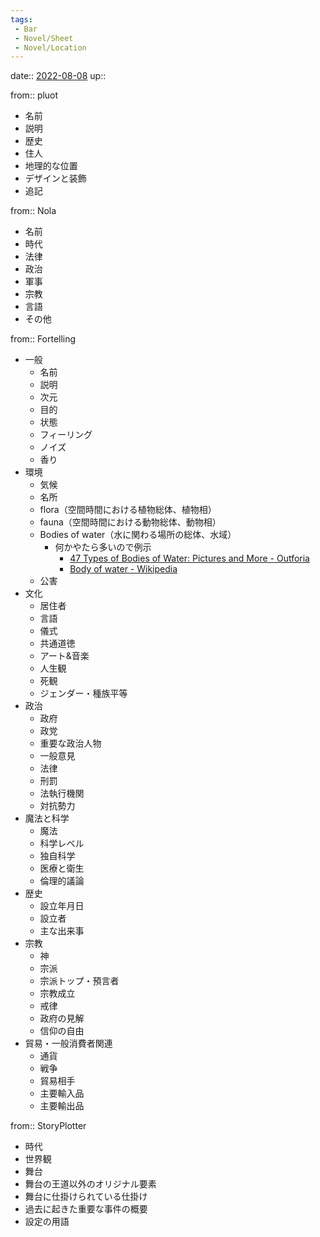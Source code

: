 ```yaml
---
tags:
 - Bar
 - Novel/Sheet
 - Novel/Location
---
```


date:: [2022-08-08](Daily_Note/2022-08-08.md)
up::

from:: pluot

- 名前
- 説明
- 歴史
- 住人
- 地理的な位置
- デザインと装飾
- 追記

from:: Nola

- 名前
- 時代
- 法律
- 政治
- 軍事
- 宗教
- 言語
- その他

from:: Fortelling

- 一般
	- 名前
	- 説明
	- 次元
	- 目的
	- 状態
	- フィーリング
	- ノイズ
	- 香り
- 環境
	- 気候
	- 名所
	- flora（空間時間における植物総体、植物相）
	- fauna（空間時間における動物総体、動物相）
	- Bodies of water（水に関わる場所の総体、水域）
		- 何かやたら多いので例示
			- [47 Types of Bodies of Water: Pictures and More - Outforia](https://outforia.com/types-of-bodies-of-water/)
			- [Body of water - Wikipedia](https://en.wikipedia.org/wiki/Body_of_water)
	- 公害
- 文化
	- 居住者
	- 言語
	- 儀式
	- 共通道徳
	- アート&音楽
	- 人生観
	- 死観
	- ジェンダー・種族平等
- 政治
	- 政府
	- 政党
	- 重要な政治人物
	- 一般意見
	- 法律
	- 刑罰
	- 法執行機関
	- 対抗勢力
- 魔法と科学
	- 魔法
	- 科学レベル
	- 独自科学
	- 医療と衛生
	- 倫理的議論
- 歴史
	- 設立年月日
	- 設立者
	- 主な出来事
- 宗教
	- 神
	- 宗派
	- 宗派トップ・預言者
	- 宗教成立
	- 戒律
	- 政府の見解
	- 信仰の自由
- 貿易・一般消費者関連
	- 通貨
	- 戦争
	- 貿易相手
	- 主要輸入品
	- 主要輸出品

from:: StoryPlotter

- 時代
- 世界観
- 舞台
- 舞台の王道以外のオリジナル要素
- 舞台に仕掛けられている仕掛け
- 過去に起きた重要な事件の概要
- 設定の用語



